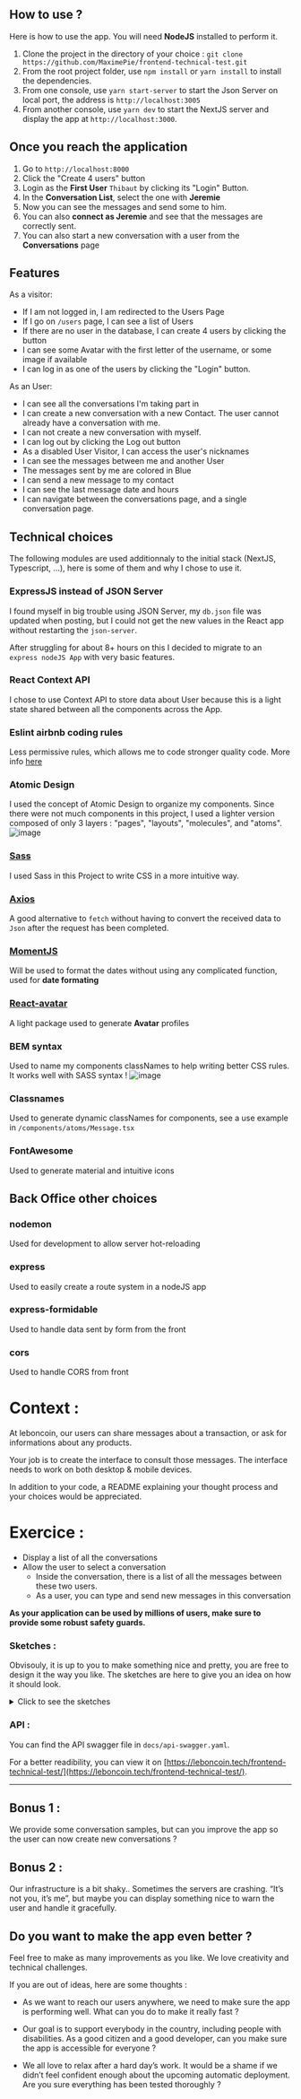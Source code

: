 ## How to use ?

Here is how to use the app. 
You will need **NodeJS** installed to perform it. 
1. Clone the project in the directory of your choice : `git clone https://github.com/MaximePie/frontend-technical-test.git`
2. From the root project folder, use `npm install` or `yarn install` to install the dependencies. 
3. From one console, use `yarn start-server` to start the Json Server on local port, the address is `http://localhost:3005`
4. From another console, use `yarn dev` to start the NextJS server and display the app at `http://localhost:3000`. 


## Once you reach the application

1. Go to `http://localhost:8000`
2. Click the "Create 4 users" button
3. Login as the **First User** `Thibaut` by clicking its "Login" Button.
4. In the **Conversation List**, select the one with **Jeremie**
5. Now you can see the messages and send some to him.
6. You can also **connect as Jeremie** and see that the messages are correctly sent.
7. You can also start a new conversation with a user from the **Conversations** page

## Features

As a visitor: 
- If I am not logged in, I am redirected to the Users Page
- If I go on `/users` page, I can see a list of Users
- If there are no user in the database, I can create 4 users by clicking the button
- I can see some Avatar with the first letter of the username, or some image if available
- I can log in as one of the users by clicking the "Login" button.

As an User: 

- I can see all the conversations I'm taking part in
- I can create a new conversation with a new Contact. The user cannot already have a conversation with me. 
- I can not create a new conversation with myself.
- I can log out by clicking the Log out button
- As a disabled User Visitor, I can access the user's nicknames
- I can see the messages between me and another User
- The messages sent by me are colored in Blue
- I can send a new message to my contact
- I can see the last message date and hours
- I can navigate between the conversations page, and a single conversation page. 


## Technical choices

The following modules are used additionnaly to the initial stack (NextJS, Typescript, ...), here is some of them and why I chose to use it. 

### ExpressJS instead of JSON Server
I found myself in big trouble using JSON Server, my `db.json` file was updated when posting, 
but I could not get the new values in the React app without restarting the `json-server`.

After struggling for about 8+ hours on this I decided to migrate to an `express nodeJS App` with very
basic features. 

### React Context API
I chose to use Context API to store data about User because this is a light state shared between 
all the components across the App.

### Eslint airbnb coding rules 
Less permissive rules, which allows me to code stronger quality code.
More info [here](https://www.npmjs.com/package/eslint-config-airbnb)

### Atomic Design 
I used the concept of Atomic Design to organize my components. Since there were not much components in this project, I used a lighter version composed of only 3 layers : "pages", "layouts", "molecules", and "atoms". 
![image](https://user-images.githubusercontent.com/16031936/161192930-c1f3eaa3-956b-4dd1-ae17-2323f10f77c6.png)

### [Sass](https://create-react-app.dev/docs/adding-a-sass-stylesheet/)
I used Sass in this Project to write CSS in a more intuitive way. 

### [Axios](https://www.npmjs.com/package/axios)
A good alternative to `fetch` without having to convert the received data to `Json` after the request has been completed. 

### [MomentJS](https://momentjs.com/)
Will be used to format the dates without using any complicated function, used for **date formating**

### [React-avatar](https://www.npmjs.com/package/react-avatar)
A light package used to generate **Avatar** profiles

### BEM syntax
Used to name my components classNames to help writing better CSS rules. It works well with SASS syntax !
![image](https://user-images.githubusercontent.com/16031936/161193602-d0b9dc97-41e8-4c44-8def-fe24070060a2.png)

### Classnames 
Used to generate dynamic classNames for components, see a use example in `/components/atoms/Message.tsx`

### FontAwesome 
Used to generate material and intuitive icons

## Back Office other choices 

### nodemon 
Used for development to allow server hot-reloading

### express 
Used to easily create a route system in a nodeJS app

### express-formidable 
Used to handle data sent by form from the front

### cors 
Used to handle CORS from front

# Context :

At leboncoin, our users can share messages about a transaction, or ask for informations about any products.

Your job is to create the interface to consult those messages.
The interface needs to work on both desktop & mobile devices.

In addition to your code, a README explaining your thought process and your choices would be appreciated.

# Exercice :

- Display a list of all the conversations
- Allow the user to select a conversation
  - Inside the conversation, there is a list of all the messages between these two users.
  - As a user, you can type and send new messages in this conversation

**As your application can be used by millions of users, make sure to provide some robust safety guards.**

### Sketches :

Obvisouly, it is up to you to make something nice and pretty, you are free to design it the way you like. The sketches are here to give you an idea on how it should look.

<details>
  <summary>Click to see the sketches</summary>
  
Mobile list :

![](./sketches/list-mobile.jpg)

Desktop list :

![](./sketches/list-desktop.jpg)

Mobile conversation :

![](./sketches/conv-mobile.jpg)

Desktop conversation :

![](./sketches/conv-desktop.jpg)

</details>

### API :

You can find the API swagger file in `docs/api-swagger.yaml`.

For a better readibility, you can view it on [https://leboncoin.tech/frontend-technical-test/](https://leboncoin.tech/frontend-technical-test/).

---

## Bonus 1 :

We provide some conversation samples, but can you improve the app so the user can now create new conversations ?

## Bonus 2 :

Our infrastructure is a bit shaky.. Sometimes the servers are crashing. “It’s not you, it’s me”, but maybe you can display something nice to warn the user and handle it gracefully.

## Do you want to make the app even better ?

Feel free to make as many improvements as you like.
We love creativity and technical challenges.

If you are out of ideas, here are some thoughts :

- As we want to reach our users anywhere, we need to make sure the app is performing well. What can you do to make it really fast ?

- Our goal is to support everybody in the country, including people with disabilities. As a good citizen and a good developer, can you make sure the app is accessible for everyone ?

- We all love to relax after a hard day’s work. It would be a shame if we didn’t feel confident enough about the upcoming automatic deployment. Are you sure everything has been tested thoroughly ?
